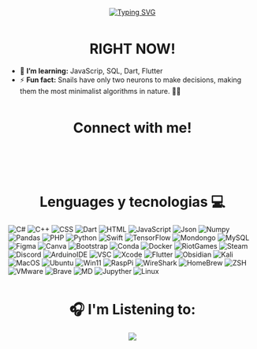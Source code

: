 <!--Markdown preview ctrl + kv-->
<link rel="preconnect" href="https://fonts.googleapis.com">
<link rel="preconnect" href="https://fonts.gstatic.com" crossorigin>
<link href="https://fonts.googleapis.com/css2?family=Handjet:wght@300&family=JetBrains+Mono:wght@300&family=Noto+Sans+NKo+Unjoined&family=Open+Sans:ital,wght@0,300;0,500;1,300;1,500&display=swap" rel="stylesheet">

<!-- Importar iconos -->
<link rel="stylesheet" href="https://cdnjs.cloudflare.com/ajax/libs/font-awesome/6.7.2/css/all.min.css" integrity="sha512-Evv84Mr4kqVGRNSgIGL/F/aIDqQb7xQ2vcrdIwxfjThSH8CSR7PBEakCr51Ck+w+/U6swU2Im1vVX0SVk9ABhg==" crossorigin="anonymous" referrerpolicy="no-referrer" /> 

<!-- Titulo -->
<p align="center">
<a href="https://git.io/typing-svg"><img src="https://readme-typing-svg.demolab.com?font=Handjet&size=48px&pause=1500&color=FF2EE6&center=true&duration=2500&vCenter=true&width=435&lines=Hi+there,+i'm+Daniel+Bernard;aka+'+P1NKW0LF+'" alt="Typing SVG" /></a>
</p>

<!-- primer subtitulo -->
<h1 align="center">RIGHT NOW!</h1>

<!-- body -->
- 🌱 **I’m learning:** JavaScrip, SQL, Dart, Flutter
- ⚡️ **Fun fact:** Snails have only two neurons to make decisions, making them the most minimalist algorithms in nature. 🐌💾

<!--
Here are some ideas to get you started:

- 🔭 I’m currently working on ...
- 🌱 I’m currently learning ...
- 👯 I’m looking to collaborate on ...
- 🤔 I’m looking for help with ...
- 💬 Ask me about ...
- 📫 How to reach me: ...
- 😄 Pronouns: ...
- ⚡ Fun fact: ... 
-->

<!-- Contactos -->
<h1 align="center">Connect with me!</h1>

<!-- Iconos -->
<div class="flex-container">
    <div class="item">
        <a href="https://www.linkedin.com/in/daniel-jacobo-bernard-junco-b5b0591a3/" target="_blank">
            <i class="fa-brands fa-linkedin" style="color: #FF2EE6; font-size: 40px;"></i>
        </a>
    </div>
    <div class="item">
        <a href="https://discord.com/channels/@me" target="_blank">
            <i class="fa-brands fa-discord" style="color: #FF2EE6; font-size: 40px;"></i>
        </a>
    </div>
    <div class="item">
        <a href="https://www.instagram.com/dannybernard03?igsh=MTYwem8yMW9hOTQ0OQ%3D%3D&utm_source=qr" target="_blank">
            <i class="fa-brands fa-instagram" style="color: #FF2EE6; font-size: 40px;"></i>
        </a>
    </div>
    <div class="item">
        <a href="mailto:dannybernard2003@gmail.com">
            <i class="fa-solid fa-envelope" style="color: #FF2EE6; font-size: 40px;"></i>
        </a>
    </div>
</div>


<!-- Technologias titulo -->
<h1 align="center">Lenguages y tecnologias 💻</h1>

<!-- Technologias -->
![C#](https://img.shields.io/badge/C%23-239120?style=for-the-badge&logo=csharp&logoColor=white)
![C++](https://img.shields.io/badge/C%2B%2B-00599C?style=for-the-badge&logo=c%2B%2B&logoColor=white)
![CSS](https://img.shields.io/badge/CSS3-1572B6?style=for-the-badge&logo=css3&logoColor=white)
![Dart](https://img.shields.io/badge/Dart-0175C2?style=for-the-badge&logo=dart&logoColor=white)
![HTML](https://img.shields.io/badge/HTML5-E34F26?style=for-the-badge&logo=html5&logoColor=white)
![JavaScript](https://img.shields.io/badge/JavaScript-323330?style=for-the-badge&logo=javascript&logoColor=F7DF1E)
![Json](https://img.shields.io/badge/json-5E5C5C?style=for-the-badge&logo=json&logoColor=white)
![Numpy](https://img.shields.io/badge/Numpy-777BB4?style=for-the-badge&logo=numpy&logoColor=white)
![Pandas](https://img.shields.io/badge/Pandas-2C2D72?style=for-the-badge&logo=pandas&logoColor=white)
![PHP](https://img.shields.io/badge/PHP-777BB4?style=for-the-badge&logo=php&logoColor=white)
![Python](https://img.shields.io/badge/Python-FFD43B?style=for-the-badge&logo=python&logoColor=blue)
![Swift](https://img.shields.io/badge/Swift-FA7343?style=for-the-badge&logo=swift&logoColor=white)
![TensorFlow](https://img.shields.io/badge/TensorFlow-FF6F00?style=for-the-badge&logo=TensorFlow&logoColor=white)
![Mondongo](https://img.shields.io/badge/MongoDB-4EA94B?style=for-the-badge&logo=mongodb&logoColor=white)
![MySQL](https://img.shields.io/badge/MySQL-005C84?style=for-the-badge&logo=mysql&logoColor=white)
![Figma](https://img.shields.io/badge/Figma-F24E1E?style=for-the-badge&logo=figma&logoColor=white)
![Canva](https://img.shields.io/badge/Canva-%2300C4CC.svg?&style=for-the-badge&logo=Canva&logoColor=white)
![Bootstrap](https://img.shields.io/badge/Bootstrap-563D7C?style=for-the-badge&logo=bootstrap&logoColor=white)
![Conda](https://img.shields.io/badge/conda-342B029.svg?&style=for-the-badge&logo=anaconda&logoColor=white)
![Docker](https://img.shields.io/badge/Docker-2CA5E0?style=for-the-badge&logo=docker&logoColor=white)
![RiotGames](https://img.shields.io/badge/Riot_Games-D32936?style=for-the-badge&logo=riot-games&logoColor=white)
![Steam](https://img.shields.io/badge/Steam-000000?style=for-the-badge&logo=steam&logoColor=white)
![Discord](https://img.shields.io/badge/Discord-5865F2?style=for-the-badge&logo=discord&logoColor=white)
![ArduinoIDE](https://img.shields.io/badge/Arduino_IDE-00979D?style=for-the-badge&logo=arduino&logoColor=white)
![VSC](https://img.shields.io/badge/VSCode-0078D4?style=for-the-badge&logo=visual%20studio%20code&logoColor=white)
![Xcode](https://img.shields.io/badge/Xcode-007ACC?style=for-the-badge&logo=Xcode&logoColor=white)
![Flutter](https://img.shields.io/badge/Flutter-02569B?style=for-the-badge&logo=flutter&logoColor=white)
![Obsidian](https://img.shields.io/badge/Obsidian-483699?style=for-the-badge&logo=Obsidian&logoColor=white)
![Kali](https://img.shields.io/badge/Kali_Linux-557C94?style=for-the-badge&logo=kali-linux&logoColor=white)
![MacOS](https://img.shields.io/badge/mac%20os-000000?style=for-the-badge&logo=apple&logoColor=white)
![Ubuntu](https://img.shields.io/badge/Ubuntu-E95420?style=for-the-badge&logo=ubuntu&logoColor=white)
![Win11](https://img.shields.io/badge/Windows_11-0078d4?style=for-the-badge&logo=windows-11&logoColor=white)
![RaspPi](https://img.shields.io/badge/Raspberry%20Pi-A22846?style=for-the-badge&logo=Raspberry%20Pi&logoColor=white)
![WireShark](https://img.shields.io/badge/Wireshark-1679A7?style=for-the-badge&logo=Wireshark&logoColor=white)
![HomeBrew](https://img.shields.io/badge/homebrew-FBB040?style=for-the-badge&logo=homebrew&logoColor=white)
![ZSH](https://img.shields.io/badge/Zsh-F15A24?style=for-the-badge&logo=Zsh&logoColor=white)
![VMware](https://img.shields.io/badge/VMware-231f20?style=for-the-badge&logo=VMware&logoColor=white)
![Brave](https://img.shields.io/badge/Brave-FF1B2D?style=for-the-badge&logo=Brave&logoColor=white)
![MD](https://img.shields.io/badge/Markdown-000000?style=for-the-badge&logo=markdown&logoColor=white)
![Jupyther](https://img.shields.io/badge/Jupyter-F37626.svg?&style=for-the-badge&logo=Jupyter&logoColor=white)
![Linux](https://img.shields.io/badge/Linux-FCC624?style=for-the-badge&logo=linux&logoColor=black)


<!-- <h1 align="center">🎵 I'm Listening to: </h1>

[![Spotify recently played](https://spotify-recently-played-readme.vercel.app/api?user=ova7gmrn4urymjfhlm5akoc4c&count=10)](https://open.spotify.com/user/ova7gmrn4urymjfhlm5akoc4c) -->

<h1 align="center">🎧 I'm Listening to:</h1>
<div align="center">
  <a href="https://open.spotify.com/user/ova7gmrn4urymjfhlm5akoc4c">
    <img src="https://spotify-recently-played-readme.vercel.app/api?user=ova7gmrn4urymjfhlm5akoc4c&count=10"/>
  </a>
</div>


<!-- css -->

<style>
  .flex-container {
    display: flex;
    padding: 25px;
    padding-top: 0px;
  }

  .item {
    text-align: center;
    padding: 10px;
    border-radius: 10px;
    flex: 1; /* Distribuye el espacio equitativamente */
  }
  h1{
    padding-top: 10px;
  }
</style>
